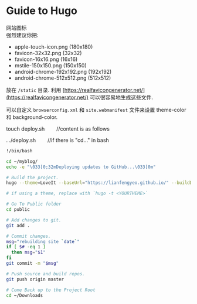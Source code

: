 # Guide to Hugo


网站图标  
强烈建议你把:  
* apple-touch-icon.png (180x180)
* favicon-32x32.png (32x32)
* favicon-16x16.png (16x16)
* mstile-150x150.png (150x150)
* android-chrome-192x192.png (192x192)
* android-chrome-512x512.png (512x512)

放在 `/static` 目录. 利用 [https://realfavicongenerator.net/](https://realfavicongenerator.net/) 可以很容易地生成这些文件.

可以自定义 `browserconfig.xml` 和 `site.webmanifest` 文件来设置 theme-color 和 background-color.


touch deploy.sh &emsp;&emsp;//content is as follows

. ./deploy.sh   &emsp;&emsp;//if there is "cd..." in bash

```bash
!/bin/bash

cd ~/myblog/
echo -e "\033[0;32mDeploying updates to GitHub...\033[0m"

# Build the project.
hugo --theme=LoveIt --baseUrl="https://lianfengyeo.github.io/" --buildDrafts

# if using a theme, replace with `hugo -t <YOURTHEME>`

# Go To Public folder
cd public

# Add changes to git.
git add .

# Commit changes.
msg="rebuilding site `date`"
if [ $# -eq 1 ]
  then msg="$1"
fi
git commit -m "$msg"

# Push source and build repos.
git push origin master

# Come Back up to the Project Root
cd ~/Downloads
```
